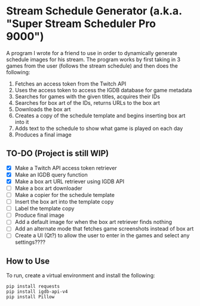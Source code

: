 # Stream Schedule Generator (a.k.a. "Super Stream Scheduler Pro 9000")
A program I wrote for a friend to use in order to dynamically generate schedule images for his stream.
The program works by first taking in 3 games from the user (follows the stream schedule) and then does the following:
1. Fetches an access token from the Twitch API
2. Uses the access token to access the IGDB database for game metadata
3. Searches for games with the given titles, acquires their IDs
4. Searches for box art of the IDs, returns URLs to the box art
5. Downloads the box art
6. Creates a copy of the schedule template and begins inserting box art into it
7. Adds text to the schedule to show what game is played on each day
8. Produces a final image

## TO-DO (Project is still WIP)
- [x] Make a Twitch API access token retriever
- [x] Make an IGDB query function
- [x] Make a box art URL retriever using IGDB API
- [ ] Make a box art downloader
- [ ] Make a copier for the schedule template
- [ ] Insert the box art into the template copy
- [ ] Label the template copy
- [ ] Produce final image
- [ ] Add a default image for when the box art retriever finds nothing
- [ ] Add an alternate mode that fetches game screenshots instead of box art
- [ ] Create a UI (Qt?) to allow the user to enter in the games and select any settings????

## How to Use
To run, create a virtual environment and install the following:
```
pip install requests
pip install igdb-api-v4
pip install Pillow
```
